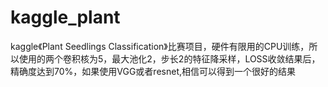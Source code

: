 # kaggle_plant

kaggle《Plant Seedlings Classification》比赛项目，硬件有限用的CPU训练，所以使用的两个卷积核为5，最大池化2，步长2的特征降采样，LOSS收敛结果后，
精确度达到70%，如果使用VGG或者resnet,相信可以得到一个很好的结果
